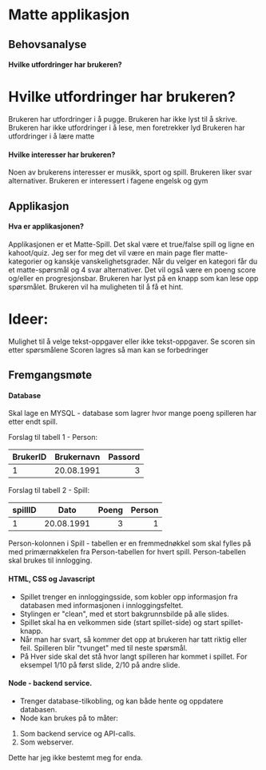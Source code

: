 
# Matte applikasjon

## Behovsanalyse

#### Hvilke utfordringer har brukeren?
# Hvilke utfordringer har brukeren?

Brukeren har utfordringer i å pugge. 
Brukeren har ikke lyst til å skrive. 
Brukeren har ikke utfordringer i å lese, men foretrekker lyd
Brukeren har utfordringer i å lære matte

#### Hvilke interesser har brukeren?
Noen av brukerens interesser er musikk, sport og spill.
Brukeren liker svar alternativer.
Brukeren er interessert i fagene engelsk og gym

## Applikasjon

#### Hva er applikasjonen?

Applikasjonen er et Matte-Spill. Det skal være et true/false spill og ligne en kahoot/quiz.
Jeg ser for meg det vil være en main page fler matte-kategorier og kanskje vanskelighetsgrader.
Når du velger en kategori får du et matte-spørsmål og 4 svar alternativer.
Det vil også være en poeng score og/eller en progresjonsbar.
Brukeren har lyst på en knapp som kan lese opp spørsmålet.
Brukeren vil ha muligheten til å få et hint.

# Ideer:
Mulighet til å velge tekst-oppgaver eller ikke tekst-oppgaver.
Se scoren sin etter spørsmålene
Scoren lagres så man kan se forbedringer

## Fremgangsmøte

#### Database

Skal lage en MYSQL - database som lagrer hvor mange poeng spilleren har etter endt spill.

  Forslag til tabell 1 - Person:

  | BrukerID       | Brukernavn    | Passord |
  | -------------- |:-------------:| -------:|
  | 1              | 20.08.1991    | 3       |

  Forslag til tabell 2 - Spill:

  | spillID        | Dato          | Poeng | Person |
  | -------------- |:-------------:| -----:| -----: |
  | 1              | 20.08.1991    | 3     | 1      |

  Person-kolonnen i Spill - tabellen er en fremmednøkkel som skal fylles
  på med primærnøkkelen fra Person-tabellen for hvert spill.
  Person-tabellen skal brukes til innlogging.

#### HTML, CSS og Javascript

- Spillet trenger en innloggingsside, som kobler opp informasjon fra databasen
med informasjonen i innloggingsfeltet.
- Stylingen er "clean", med et stort bakgrunnsbilde på alle slides.
- Spillet skal ha en velkommen side (start spillet-side) og start spillet-knapp.
- Når man har svart, så kommer det opp at brukeren har tatt riktig eller feil.
Spilleren blir "tvunget" med til neste spørsmål.
- På Hver side skal det stå hvor langt spilleren har kommet i spillet.
For eksempel 1/10 på først slide, 2/10 på andre slide.

#### Node - backend service.

- Trenger database-tilkobling, og kan både hente og oppdatere databasen.
- Node kan brukes på to måter:
1. Som backend service og API-calls.
2. Som webserver.

Dette har jeg ikke bestemt meg for enda.

